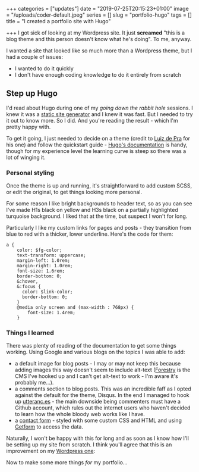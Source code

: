 +++
categories = ["updates"]
date = "2019-07-25T20:15:23+01:00"
image = "/uploads/coder-default.jpeg"
series = []
slug = "portfolio-hugo"
tags = []
title = "I created a portfolio site with Hugo"

+++
I got sick of looking at my Wordpress site. It just **screamed** "this is a blog theme and this person doesn't know what he's doing". To me, anyway.

I wanted a site that looked like so much more than a Wordpress theme, but I had a couple of issues:

* I wanted to do it quickly
* I don't have enough coding knowledge to do it entirely from scratch

## Step up Hugo

I'd read about Hugo during one of my _going down the rabbit hole_ sessions. I knew it was a [static site generator](https://dev.to/ruthreyer/what-are-static-site-generators-356p "What is a static site generator?") and I knew it was fast. But I needed to try it out to know more. So I did. And you're reading the result - which I'm pretty happy with.

To get it going, I just needed to decide on a theme (credit to [Luiz de Pra](https://github.com/luizdepra/hugo-coder/ "coder Hugo theme") for his one) and follow the quickstart guide - [Hugo's documentation](https://gohugo.io/documentation/ "Hugo's documentation") is handy, though for my experience level the learning curve is steep so there was a lot of winging it.

### Personal styling

Once the theme is up and running, it's straightforward to add custom SCSS, or edit the original, to get things looking more personal.

For some reason I like bright backgrounds to header text, so as you can see I've made H1s black on yellow and H3s black on a partially highlighted turquoise background. I liked that at the time, but suspect I won't for long.

Particularly I like my custom links for pages and posts - they transition from blue to red with a thicker, lower underline. Here's the code for them:

    a {
        color: $fg-color;
        text-transform: uppercase;
        margin-left: 1.0rem;
        margin-right: 1.0rem;
        font-size: 1.6rem;
        border-bottom: 0;
        &:hover,
        &:focus {
          color: $link-color;
          border-bottom: 0;
        }
        @media only screen and (max-width : 768px) {
        	font-size: 1.4rem;
        }

### Things I learned

There was plenty of reading of the documentation to get some things working. Using Google and various blogs on the topics I was able to add:

* a default image for blog posts - I may or may not keep this because adding images this way doesn't seem to include alt-text ([Forestry](https://app.forestry.io/ "Forestry CMS") is the CMS I've hooked up and I can't get alt-text to work - I'm aware it's probably me...).
* a comments section to blog posts. This was an incredible faff as I opted against the default for the theme, Disqus. In the end I managed to hook up [utteranc.es](https://utteranc.es/ "utterances comments") - the main downside being commenters must have a Github account, which rules out the internet users who haven't decided to learn how the whole bloody web works like I have.
* a [contact form](https://canicodenow.github.io/folio/contact/ "contact me") - styled with some custom CSS and HTML and using [Getform](https://getform.io/ "Getform") to access the data.

Naturally, I won't be happy with this for long and as soon as I know how I'll be setting up my site from scratch. I think you'll agree that this is an improvement on my [Wordpress one](https://canicodenow.wordpress.com/ "Wordpress blog"):

Now to make some more things _for_ my portfolio...